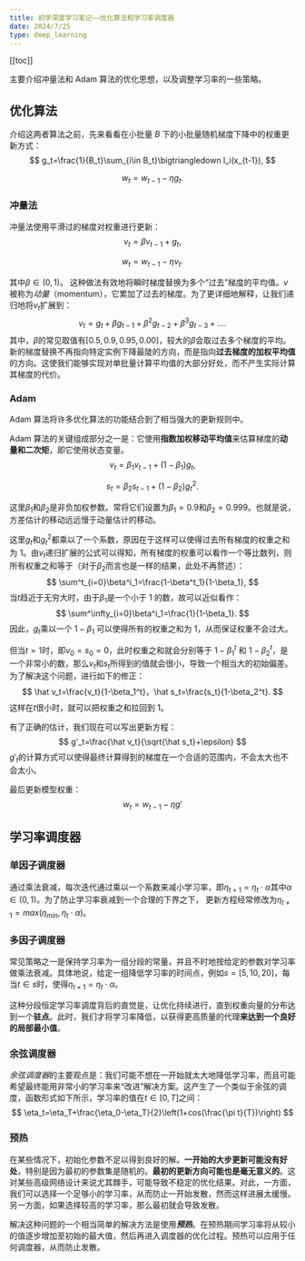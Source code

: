 ```yaml
---
title: 初学深度学习笔记——优化算法和学习率调度器
date: 2024/7/25
type: deep_learning
---
```


[[toc]]

主要介绍冲量法和 Adam 算法的优化思想，以及调整学习率的一些策略。

## 优化算法

介绍这两者算法之前，先来看看在小批量 $B$ 下的小批量随机梯度下降中的权重更新方式：
$$
g_t=\frac{1}{B_t}\sum_{i\in B_t}\bigtriangledown l_i(x_{t-1}),
$$

$$
w_t=w_{t-1}-\eta g_t.
$$

### 冲量法

冲量法使用平滑过的梯度对权重进行更新：
$$
v_t=\beta v_{t-1}+g_t,
$$

$$
w_t=w_{t-1}-\eta v_t.
$$

其中$\beta\in(0,1)$。 这种做法有效地将瞬时梯度替换为多个“过去”梯度的平均值。$v$被称为*动量*（momentum），它累加了过去的梯度。为了更详细地解释，让我们递归地将$v_t$扩展到：
$$
v_t=g_t+\beta g_{t-1}+\beta^2g_{t-2}+\beta^3g_{t-3}+\dots.
$$
其中，$\beta$的常见取值有$[0.5,0.9,0.95,0.00]$，较大的$\beta$会取过去多个梯度的平均。新的梯度替换不再指向特定实例下降最陡的方向，而是指向**过去梯度的加权平均值**的方向。这使我们能够实现对单批量计算平均值的大部分好处，而不产生实际计算其梯度的代价。

### Adam

Adam 算法将许多优化算法的功能结合到了相当强大的更新规则中。

Adam 算法的关键组成部分之一是：它使用**指数加权移动平均值**来估算梯度的**动量和二次矩**，即它使用状态变量。
$$
v_t=\beta_1 v_{t-1}+(1-\beta_1)g_t,
$$

$$
s_t=\beta_2 s_{t-1}+(1-\beta_2)g_t^2.
$$

这里$\beta_1$和$\beta_2$是非负加权参数。常将它们设置为$\beta_1=0.9$和$\beta_2=0.999$。也就是说，方差估计的移动远远慢于动量估计的移动。

这里$g_t$和$g_t^2$都乘以了一个系数，原因在于这样可以使得过去所有梯度的权重之和为 $1$。由$v_t$递归扩展的公式可以得知，所有梯度的权重可以看作一个等比数列，则所有权重之和等于（对于$\beta_2$而言也是一样的结果，此处不再赘述）：
$$
\sum^t_{i=0}\beta^i_1=\frac{1-\beta^t_1}{1-\beta_1},
$$
当$t$趋近于无穷大时，由于$\beta_1$是一个小于 $1$ 的数，故可以近似看作：
$$
\sum^\infty_{i=0}\beta^i_1=\frac{1}{1-\beta_1}.
$$
因此，$g_t$乘以一个 $1-\beta_1$ 可以使得所有的权重之和为 $1$，从而保证权重不会过大。

但当$t=1$时，即$v_0=s_0=0$，此时权重之和就会分别等于 $1-\beta_1^t$ 和 $1-\beta_2^t$，是一个非常小的数，那么$v_t$和$s_t$所得到的值就会很小，导致一个相当大的初始偏差。为了解决这个问题，进行如下的修正：
$$
\hat v_t=\frac{v_t}{1-\beta_1^t}，\hat s_t=\frac{s_t}{1-\beta_2^t}.
$$
这样在$t$很小时，就可以把权重之和拉回到 $1$。

有了正确的估计，我们现在可以写出更新方程：
$$
g'_t=\frac{\hat v_t}{\sqrt{\hat s_t}+\epsilon}
$$
$g'_t$的计算方式可以使得最终计算得到的梯度在一个合适的范围内，不会太大也不会太小。

最后更新模型权重：
$$
w_t=w_{t-1}-\eta g'
$$

## 学习率调度器

### 单因子调度器

通过乘法衰减，每次迭代通过乘以一个系数来减小学习率，即$\eta_{t+1}=\eta_t\cdot\alpha$其中$\alpha\in(0,1)$。为了防止学习率衰减到一个合理的下界之下， 更新方程经常修改为$\eta_{t+1}=max(\eta_{min},\eta_t\cdot\alpha)$。

### 多因子调度器

常见策略之一是保持学习率为一组分段的常量，并且不时地按给定的参数对学习率做乘法衰减。具体地说，给定一组降低学习率的时间点，例如$s=[5,10,20]$，每当$t\in s$时，使得$\eta_{t+1}=\eta_t\cdot\alpha$。

这种分段恒定学习率调度背后的直觉是，让优化持续进行，直到权重向量的分布达到一个**驻点**。此时，我们才将学习率降低，以获得更高质量的代理**来达到一个良好的局部最小值**。

### 余弦调度器

*余弦调度器*的主要观点是：我们可能不想在一开始就太大地降低学习率，而且可能希望最终能用非常小的学习率来“改进”解决方案。这产生了一个类似于余弦的调度，函数形式如下所示，学习率的值在$t\in[0,T]$之间：
$$
\eta_t=\eta_T+\frac{\eta_0-\eta_T}{2}\left(1+cos(\frac{\pi t}{T})\right)
$$

### 预热

在某些情况下，初始化参数不足以得到良好的解。**一开始的大步更新可能没有好处**，特别是因为最初的参数集是随机的。**最初的更新方向可能也是毫无意义的**。这对某些高级网络设计来说尤其棘手，可能导致不稳定的优化结果。对此，一方面，我们可以选择一个足够小的学习率，从而防止一开始发散，然而这样进展太缓慢。另一方面，如果选择较高的学习率，那么最初就会导致发散。

解决这种问题的一个相当简单的解决方法是使用***预热***。在预热期间学习率将从较小的值逐步增加至初始的最大值，然后再进入调度器的优化过程。预热可以应用于任何调度器，从而防止发散。